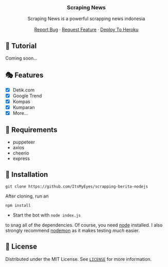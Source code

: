 <!-- PROJECT LOGO -->
<br />
<p align="center">

  <h3 align="center">Scraping News</h3>

  <p align="center">
    Scraping News is  a powerful scrapping news indonesia
    <br />
    <br />
    <a href="https://github.com/ItsMyEyes/scrapping-berita-nodejs/issues">Report Bug</a>
    ·
    <a href="https://github.com/brItsMyEyes/scrapping-berita-nodejs/issues">Request Feature</a>
    ·
    <a href="https://heroku.com/deploy?template=https://github.com/ItsMyEyes/scrapping-berita-nodejs">Deploy To Heroku<a/>
  </p>
</p>


## 📝 Tutorial

Coming soon...


## 🎭 Features

- [x] Detik.com
- [x] Google Trend
- [x] Kompas
- [x] Kumparan
- [x] More...

## 📎 Requirements
* puppeteer
* axios
* cheerio
* express

<!-- INSTALL -->
## 🚀 Installation
```
git clone https://github.com/ItsMyEyes/scrapping-berita-nodejs
```
After cloning, run an
```
npm install
```
* Start the bot with `node index.js`

to snag all of the dependencies. Of course, you need [node](https://nodejs.org/en/) installed. I also strongly recommend [nodemon](https://www.npmjs.com/package/nodemon) as it makes testing *much* easier.
<!-- LICENSE -->

## 🔐 License

Distributed under the MIT License. See [`LICENSE`](https://github.com/ItsMyEyes/scrapping-berita-nodejs/blob/master/LICENSE) for more information.

[version-shield]: https://img.shields.io/github/package-json/v/ItsMyEyes/scrapping-berita-nodejs?style=for-the-badge
[version-url]: https://github.com/ItsMyEyes/scrapping-berita-nodejs
[contributors-shield]: https://img.shields.io/github/contributors/ItsMyEyes/scrapping-berita-nodejs.svg?style=for-the-badge
[contributors-url]: https://github.com/ItsMyEyes/scrapping-berita-nodejs/graphs/contributors
[forks-shield]: https://img.shields.io/github/forks/ItsMyEyes/scrapping-berita-nodejs.svg?style=for-the-badge
[forks-url]: https://github.com/ItsMyEyes/scrapping-berita-nodejs/network/members
[stars-shield]: https://img.shields.io/github/stars/ItsMyEyes/scrapping-berita-nodejs.svg?style=for-the-badge
[stars-url]: https://github.com/ItsMyEyes/scrapping-berita-nodejs/stargazers
[issues-shield]: https://img.shields.io/github/issues/ItsMyEyes/scrapping-berita-nodejs.svg?style=for-the-badge
[issues-url]: https://github.com/ItsMyEyes/scrapping-berita-nodejs/issues
[license-shield]: https://img.shields.io/github/license/ItsMyEyes/scrapping-berita-nodejs.svg?style=for-the-badge
[license-url]: https://github.com/ItsMyEyes/scrapping-berita-nodejs/blob/master/LICENSE
